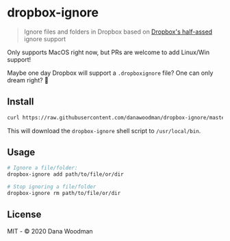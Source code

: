 # dropbox-ignore

> Ignore files and folders in Dropbox based on [Dropbox's half-assed](https://help.dropbox.com/files-folders/restore-delete/ignored-files) ignore support

Only supports MacOS right now, but PRs are welcome to add Linux/Win support!

Maybe one day Dropbox will support a `.dropboxignore` file? One can only dream right? 🤔

## Install

```bash
curl https://raw.githubusercontent.com/danawoodman/dropbox-ignore/master/install.sh | bash
```

This will download the `dropbox-ignore` shell script to `/usr/local/bin`.

## Usage

```bash
# Ignore a file/folder:
dropbox-ignore add path/to/file/or/dir

# Stop ignoring a file/folder
dropbox-ignore rm path/to/file/or/dir
```

## License

MIT - &copy; 2020 Dana Woodman
